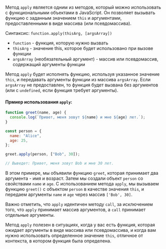 Метод `apply` является одним из методов, который можно использовать с функциональными объектами в JavaScript. Он позволяет вызывать функцию с заданным значением `this` и аргументами, предоставленными в виде массива (или псевдомассива).

Синтаксис: `function.apply(thisArg, [argsArray])`

- `function` - функция, которую нужно вызвать
- `thisArg` - значение this, которое будет использовано при вызове функции
- `argsArray` (необязательный аргумент) - массив или псевдомассив, содержащий аргументы функции

Метод `apply` будет исполнять функцию, используя указанное значение `this`, и передавать аргументы функции из массива `argsArray`. Если `argsArray` не предоставлен, то функция будет вызвана без аргументов (или с `undefined`, если функция требует аргументы).

#### Прмиер использования `apply`:

```js
function greet(name, age) {
  console.log(`Привет, меня зовут ${name} и мне ${age} лет.`);
}

const person = {
  name: "Alice",
  age: 25,
};

greet.apply(person, ["Bob", 30]);

// Выведет: Привет, меня зовут Bob и мне 30 лет.
```

В этом примере, мы объявили функцию `greet`, которая принимает два аргумента - имя и возраст. Затем мы создали объект `person` со свойствами `name` и `age`. С использованием метода `apply`, мы вызываем функцию `greet()` с объектом `person` в качестве значения `this`, и передаем аргументы `name` и `age` через массив `['Bob', 30]`.

Важно отметить, что `apply` идентичен методу `call`, за исключением того, что `apply` принимает массив аргументов, а `call` принимает отдельные аргументы.

Метод `apply` полезен в ситуациях, когда у вас есть функция, которая ожидает аргументы в виде массива или псевдомассива, и когда вам нужно использовать определенное значение `this`, отличное от контекста, в котором функция была определена.
